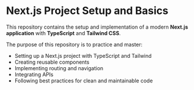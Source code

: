 # Next.js Project Setup and Basics

This repository contains the setup and implementation of a modern **Next.js application** with **TypeScript** and **Tailwind CSS**.  

The purpose of this repository is to practice and master:
- Setting up a Next.js project with TypeScript and Tailwind
- Creating reusable components
- Implementing routing and navigation
- Integrating APIs
- Following best practices for clean and maintainable code
